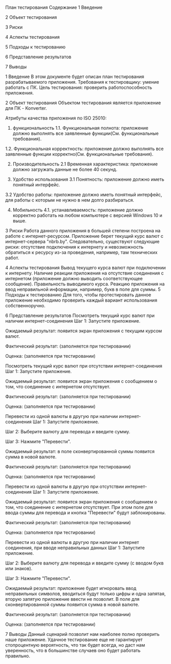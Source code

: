 План тестирования
Cодержание
1 Введение

2 Объект тестирования

3 Риски

4 Аспекты тестирования

5 Подходы к тестированию

6 Представление результатов

7 Выводы

1 Введение
В этом документе будет описан план тестирования разрабатываемого приложения. Требования к тестировщику: умение работать с ПК. Цель тестирования: проверить работоспособность приложения.

2 Объект тестирования
Объектом тестирования является приложение для ПК - Konverter.

Атрибуты качества приложения по ISO 25010:
1. функциональность
1.1. Функциональная полнота: приложение должно выполнять все заявленные функции(См. функциональные требования).

1.2. Функциональная корректность: приложение должно выполнять все заявленные функции корректно(См. функциональные требования).

2. Производительность
2.1 Временная характеристика: приложение должно загружать данные не более 40 секунд.

3. Удобство использования
3.1 Понятность: приложение должно иметь понятный интерфейс.

3.2 Удобство работы: приложение должно иметь понятный интерфейс, для работы с которым не нужно в нем долго разбираться.

4. Мобильность
4.1. устанавливаемость: приложение должно корректно работать на любом компьютере с версией Windows 10 и выше.

3 Риски
Работа данного приложения в большей степени построена на работе с интернет-ресурсом. Приложение берет текущий курс валют с интернет-сервера "nbrb.by". Следовательно, существуют следующие риски: отсутствие подключения к интернету и невозможность обратиться к ресурсу из-за проведения, например, там технических работ.

4 Аспекты тестирования
Вывод текущего курса валют при подключении к интернету.
Наличие реакции приложения на отсутствие соединения с интернетом (приложение должно выводить соответствующее сообщение).
Правильность выводимого курса.
Реакцию приложения на ввод неправильной информации, например, букв в поле для суммы.
5 Подходы к тестированию
Для того, чтобы протестировать данное приложение необходимо проверить каждый вариант использования собственноручно.

6 Представление результатов
Посмотреть текущий курс валют при наличии интернет-соединения
Шаг 1: Запустите приложение.

Ожидаемый результат: появится экран приложения с текущим курсом валют.

Фактический результат: (заполняется при тестировании)

Оценка: (заполняется при тестировании)

Посмотреть текущий курс валют при отсутствии интернет-соединения
Шаг 1: Запустите приложение.

Ожидаемый результат: появится экран приложения с сообщением о том, что соединение с интернетом отсутствует.

Фактический результат: (заполняется при тестировании)

Оценка: (заполняется при тестировании)

Перевести из одной валюты в другую при наличии интернет-соединения
Шаг 1: Запустите приложение.

Шаг 2: Выберите валюту для перевода и введите сумму.

Шаг 3: Нажмите "Перевести".

Ожидаемый результат: в поле сконвертированной суммы появится сумма в новой валюте.

Фактический результат: (заполняется при тестировании)

Оценка: (заполняется при тестировании)

Перевести из одной валюты в другую при отсутствии интернет-соединения
Шаг 1: Запустите приложение.

Ожидаемый результат: появится экран приложения с сообщением о том, что соединение с интернетом отсутствует. При этом поле для ввода суммы для перевода и кнопка "Перевести" будут заблокированы.

Фактический результат: (заполняется при тестировании)

Оценка: (заполняется при тестировании)

Перевести из одной валюты в другую при наличии интернет соединения, при вводе неправильных данных
Шаг 1: Запустите приложение.

Шаг 2: Выберите валюту для перевода и введите сумму (с вводом букв или знаков).

Шаг 3: Нажмите "Перевести".

Ожидаемый результат: приложение будет игноровать ввод неправильных символов, вводиться будут только цифры и одна запятая, вторую запятую приложение ввести не позволит. В поле для сконвертированной суммы появится сумма в новой валюте.

Фактический результат: (заполняется при тестировании)

Оценка: (заполняется при тестировании)

7 Выводы
Данный сценарий позволит нам наиболее полно проверить наше приложение. Удачное тестирование еще не гарантирует стопроцентную вероятность, что так будет всегда, но даст нам уверенность, что в большинстве случаев оно будет работать правильно.
